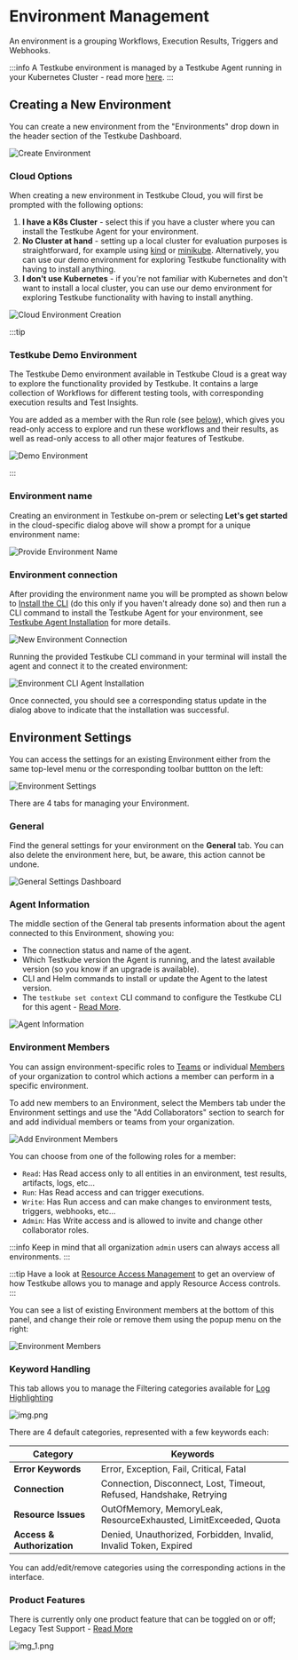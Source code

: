 # Environment Management

An environment is a grouping Workflows, Execution Results, Triggers and Webhooks.

:::info
A Testkube environment is managed by a Testkube Agent running in your Kubernetes Cluster - read more [here](../articles/architecture.md).
:::

## Creating a New Environment

You can create a new environment from the "Environments" drop down in the header section of the Testkube Dashboard.

![Create Environment](../../img/create-environment.png)

### Cloud Options

When creating a new environment in Testkube Cloud, you will first be prompted with the following options:

1. **I have a K8s Cluster** - select this if you have a cluster where you can install the Testkube Agent for your 
  environment. 
2. **No Cluster at hand** - setting up a local cluster for evaluation purposes is straightforward, for example using [kind](https://kind.sigs.k8s.io/) 
  or [minikube](https://minikube.sigs.k8s.io/docs/). Alternatively, you can use our demo environment for exploring Testkube functionality with having to install anything.
3. **I don't use Kubernetes** - if you're not familiar with Kubernetes and don't want to install a local cluster, you can use
   our demo environment for exploring Testkube functionality with having to install anything. 

![Cloud Environment Creation](../../img/cloud-create-environment.png)


:::tip
### Testkube Demo Environment

The Testkube Demo environment available in Testkube Cloud is a great way to explore the functionality provided by Testkube. 
It contains a large collection of Workflows for different testing tools, with corresponding execution results and
Test Insights. 

You are added as a member with the Run role (see [below](/testkube-pro/articles/environment-management#environment-members)), 
which gives you read-only access to explore and run these workflows and their results, as well as read-only access to 
all other major features of Testkube.

![Demo Environment](../../img/demo-environment.png)

:::

### Environment name

Creating an environment in Testkube on-prem or selecting **Let's get started** in the cloud-specific dialog above will show
a prompt for a unique environment name:

![Provide Environment Name](../../img/create-environment-name.png)

### Environment connection

After providing the environment name you will be prompted as shown below to [Install the CLI](/articles/install/cli) 
(do this only if you haven't already done so) and then run a CLI command to install the 
Testkube Agent for your environment, see [Testkube Agent Installation][installing] for more details.

![New Environment Connection](../../img/new-environment-connection.png)

Running the provided Testkube CLI command in your terminal will install the agent and connect it to the created environment:

![Environment CLI Agent Installation](../../img/environment-cli-agent-install.png)

Once connected, you should see a corresponding status update in the dialog above to indicate that the installation
was successful.

## Environment Settings

You can access the settings for an existing Environment either from the same top-level menu or the corresponding
toolbar buttton on the left:

![Environment Settings](../../img/environment-settings.png)

There are 4 tabs for managing your Environment.

### General

Find the general settings for your environment on the **General** tab. You can also delete the environment here, but, be aware, this action cannot be undone.

![General Settings Dashboard](../../img/general-settings-dashboard-072024.png)

### Agent Information

The middle section of the General tab presents information about the agent connected to this Environment, showing you:

- The connection status and name of the agent.
- Which Testkube version the Agent is running, and the latest available version (so you know if an upgrade is available).
- CLI and Helm commands to install or update the Agent to the latest version.
- The `testkube set context` CLI command to configure the Testkube CLI for this agent - [Read More](/testkube-pro/articles/managing-cli-context).

![Agent Information](../../img/agent-information.png)


### Environment Members

You can assign environment-specific roles to [Teams](/articles/teams) or individual [Members](/testkube-pro/articles/organization-management#members) of your organization to control which 
actions a member can perform in a specific environment.

To add new members to an Environment, select the Members tab under the Environment settings and use the "Add Collaborators"
section to search for and add individual members or teams from your organization.

![Add Environment Members](../../img/add-environment-members.png)

You can choose from one of the following roles for a member:

- `Read`: Has Read access only to all entities in an environment, test results, artifacts, logs, etc...
- `Run`: Has Read access and can trigger executions.
- `Write`: Has Run access and can make changes to environment tests, triggers, webhooks, etc...
- `Admin`: Has Write access and is allowed to invite and change other collaborator roles.

:::info
Keep in mind that all organization `admin` users can always access all environments.
:::

:::tip
Have a look at  [Resource Access Management](/articles/resource-access-management) to get an overview of how Testkube
allows you to manage and apply Resource Access controls.
:::

You can see a list of existing Environment members at the bottom of this panel, and change their role or remove them
using the popup menu on the right:

![Environment Members](../../img/environment-members.png)




### Keyword Handling

This tab allows you to manage the Filtering categories available for [Log Highlighting](/testkube-pro/articles/log-highlighting)

![img.png](../../img/environment-keyword-handling.png)

There are 4 default categories, represented with a few keywords each:

| Category                   | Keywords                                                            |
|----------------------------|---------------------------------------------------------------------|
| **Error Keywords**         | Error, Exception, Fail, Critical, Fatal                             |
| **Connection**             | Connection, Disconnect, Lost, Timeout, Refused, Handshake, Retrying |
| **Resource Issues**        | OutOfMemory, MemoryLeak, ResourceExhausted, LimitExceeded, Quota    |
| **Access & Authorization** | Denied, Unauthorized, Forbidden, Invalid, Invalid Token, Expired    |

You can add/edit/remove categories using the corresponding actions in the interface.

### Product Features

There is currently only one product feature that can be toggled on or off; Legacy Test Support - [Read More](/articles/legacy-features)

![img_1.png](../../img/environment-product-features.png)

[installing]: ../../articles/install/multi-cluster.md
